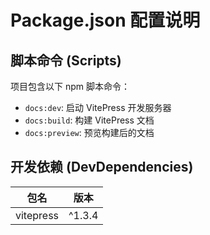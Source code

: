 # Package.json 配置说明

## 脚本命令 (Scripts)

项目包含以下 npm 脚本命令：

- `docs:dev`: 启动 VitePress 开发服务器
- `docs:build`: 构建 VitePress 文档
- `docs:preview`: 预览构建后的文档

## 开发依赖 (DevDependencies)

| 包名 | 版本 |
|------|------|
| vitepress | ^1.3.4 | 